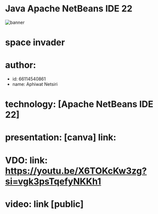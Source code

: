 
# Java Apache NetBeans IDE 22

![banner](WebJib/f298dda3-0b10-41d9-add2-0be01cbb3786.jpg)

# space invader
# author: 
  * id: 66114540861
  * name: Aphiwat Netsiri

# technology: [Apache NetBeans IDE 22]

# presentation: [canva] link:
# VDO: link: https://youtu.be/X6TOKcKw3zg?si=vgk3psTqefyNKKh1
# video: link [public]

